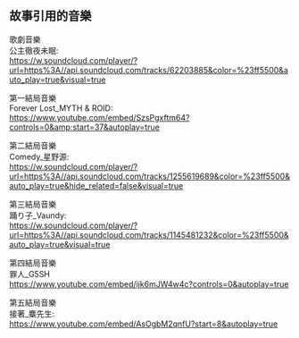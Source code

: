 ## 故事引用的音樂

歌劇音樂<br>
公主徹夜未眠:<br>
https://w.soundcloud.com/player/?url=https%3A//api.soundcloud.com/tracks/62203885&color=%23ff5500&auto_play=true&visual=true

第一結局音樂<br>
Forever Lost_MYTH & ROID:<br>
https://www.youtube.com/embed/SzsPgxftm64?controls=0&amp;start=37&autoplay=true

第二結局音樂<br>
Comedy_星野源:<br>
https://w.soundcloud.com/player/?url=https%3A//api.soundcloud.com/tracks/1255619689&color=%23ff5500&auto_play=true&hide_related=false&visual=true

第三結局音樂<br>
踊り子_Vaundy:<br>
https://w.soundcloud.com/player/?url=https%3A//api.soundcloud.com/tracks/1145481232&color=%23ff5500&auto_play=true&visual=true

第四結局音樂<br>
罪人_G5SH<br>
https://www.youtube.com/embed/ijk6mJW4w4c?controls=0&autoplay=true

第五結局音樂<br>
接著_麋先生:<br>
https://www.youtube.com/embed/AsOgbM2qnfU?start=8&autoplay=true
